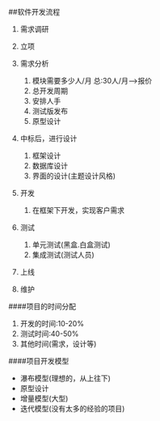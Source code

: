 ##软件开发流程
1. 需求调研
2. 立项
3. 需求分析
	1. 模块需要多少人/月 总:30人/月-->报价
	2. 总开发周期
	3. 安排人手
	4. 测试版发布
	5. 原型设计

4. 中标后，进行设计
	1. 框架设计
	2. 数据库设计
	3. 界面的设计(主题设计风格)

5. 开发
	1. 在框架下开发，实现客户需求

6. 测试
	1. 单元测试(黑盒.白盒测试)
	2. 集成测试(测试人员)

7. 上线
8. 维护

####项目的时间分配
1. 开发的时间:10-20%
2. 测试时间:40-50%
3. 其他时间(需求，设计等)

####项目开发模型
- 瀑布模型(理想的，从上往下)
- 原型设计
- 增量模型(大型)
- 迭代模型(没有太多的经验的项目)